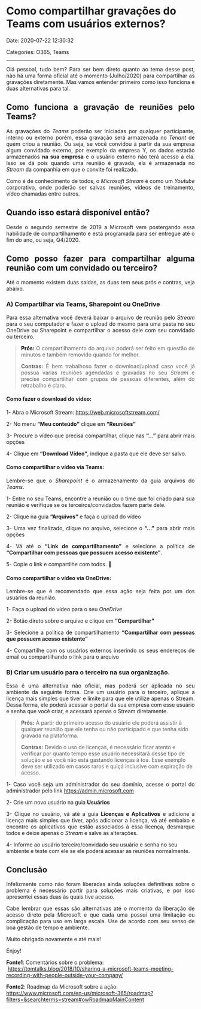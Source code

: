 # Como compartilhar gravações do Teams com usuários externos?

Date: 2020-07-22 12:30:32

Categories: O365, Teams

---

<p style="text-align: justify;">Olá pessoal, tudo bem? Para ser bem direto quanto ao tema desse post, não há uma forma oficial até o momento (Julho/2020) para compartilhar as gravações diretamente. Mas vamos entender primeiro como isso funciona e duas alternativas para tal.</p>
<h2 style="text-align: justify;">Como funciona a gravação de reuniões pelo Teams?</h2>
<p style="text-align: justify;">As gravações do <em>Teams</em> poderão ser iniciadas por qualquer participante, interno ou externo porém, essa gravação será armazenada no <em>Tenant</em> de quem criou a reunião. Ou seja, se você convidou à partir da sua empresa algum convidado externo, por exemplo da empresa Y, os dados estarão armazenados <strong>na sua empresa</strong> e o usuário externo não terá acesso à ela. Isso se dá pois quando uma reunião é gravada, ela é armazenada no <em>Stream</em> da companhia em que o convite foi realizado.</p>
<p style="text-align: justify;">Como é de conhecimento de todos, o <em>Microsoft Stream</em> é como um <em>Youtube</em> corporativo, onde poderão ser salvas reuniões, vídeos de treinamento, vídeo chamadas entre outros.</p>
<h2 style="text-align: justify;">Quando isso estará disponível então?</h2>
<p style="text-align: justify;">Desde o segundo semestre de 2019 a Microsoft vem postergando essa habilidade de compartilhamento e está programada para ser entregue até o fim do ano, ou seja, Q4/2020.</p>
<h2 style="text-align: justify;">Como posso fazer para compartilhar alguma reunião com um convidado ou terceiro?</h2>
<p style="text-align: justify;">Até o momento existem duas saídas, as duas tem seus prós e contras, veja abaixo.</p>
<h3 style="text-align: justify;">A) Compartilhar via Teams, Sharepoint ou OneDrive</h3>
<p style="text-align: justify;">Para essa alternativa você deverá baixar o arquivo de reunião pelo <em>Stream</em> para o seu computador e fazer o upload do mesmo para uma pasta no seu OneDrive ou Sharepoint e compartilhar o acesso dele com seu convidado ou terceiro.</p>
<blockquote>
<p style="text-align: justify;"><span style="color: #000000;"><strong>Prós:</strong></span> O compartilhamento do arquivo poderá ser feito em questão de minutos e também removido quando for melhor.</p>
<p style="text-align: justify;"><strong>Contras:</strong> É bem trabalhoso fazer o download/upload caso você já possua várias reuniões agendadas e gravadas no seu <em>Stream</em> e precise compartilhar com grupos de pessoas diferentes, além do retrabalho é claro.</p>
</blockquote>
<h4 style="text-align: justify;">Como fazer o download do vídeo:</h4>
<p style="text-align: justify;">1- Abra o Microsoft Stream: <a href="https://web.microsoftstream.com/">https://web.microsoftstream.com/</a></p>
<p style="text-align: justify;">2- No menu <strong>&#8220;Meu conteúdo&#8221;</strong> clique em <strong>&#8220;Reuniões&#8221;</strong></p>
<p style="text-align: justify;">3- Procure o vídeo que precisa compartilhar, clique nas <strong>&#8220;&#8230;&#8221;</strong> para abrir mais opções</p>
<p style="text-align: justify;">4- Clique em <strong>&#8220;Download Vídeo&#8221;</strong>, indique a pasta que ele deve ser salvo.</p>
<h4 style="text-align: justify;">Como compartilhar o vídeo via Teams:</h4>
<p style="text-align: justify;">Lembre-se que o <em>Sharepoint</em> é o armazenamento da guia arquivos do <em>Teams. </em></p>
<p style="text-align: justify;">1- Entre no seu Teams, encontre a reunião ou o time que foi criado para sua reunião e verifique se os terceiros/convidados fazem parte dele.</p>
<p style="text-align: justify;">2- Clique na guia <strong>&#8220;Arquivos&#8221;</strong> e faça o upload do vídeo</p>
<p style="text-align: justify;">3- Uma vez finalizado, clique no arquivo, selecione o <strong>&#8220;&#8230;&#8221;</strong> para abrir mais opções</p>
<p style="text-align: justify;">4- Vá até o <strong>&#8220;Link de compartilhamento&#8221;</strong> e selecione a política de <strong>&#8220;Compartilhar com pessoas que possuem acesso existente&#8221;</strong>.</p>
<p style="text-align: justify;">5- Copie o link e compartilhe com todos. 🙂</p>
<h4 style="text-align: justify;">Como compartilhar o vídeo via OneDrive:</h4>
<p style="text-align: justify;">Lembre-se que é recomendado que essa ação seja feita por um dos usuários da reunião.</p>
<p style="text-align: justify;">1- Faça o upload do vídeo para o seu <em>OneDrive</em></p>
<p style="text-align: justify;">2- Botão direto sobre o arquivo e clique em <strong>&#8220;Compartilhar&#8221;</strong></p>
<p style="text-align: justify;">3- Selecione a política de compartilhamento <strong>&#8220;Compartilhar com pessoas que possuem acesso existente&#8221;</strong></p>
<p style="text-align: justify;">4- Compartilhe com os usuários externos inserindo os seus endereços de email ou compartilhando o link para o arquivo</p>
<h3 style="text-align: justify;">B) Criar um usuário para o terceiro na sua organização.</h3>
<p style="text-align: justify;">Essa é uma alternativa não oficial, mas poderá ser aplicada no seu ambiente da seguinte forma. Crie um usuário para o terceiro, aplique a licença mais simples que tiver e limite para que ele utilize apenas o Stream. Dessa forma, ele poderá acessar o portal da sua empresa com esse usuário e senha que você criar, e acessará apenas o Stream diretamente.</p>
<blockquote><p><strong>Prós:</strong> À partir do primeiro acesso do usuário ele poderá assistir à qualquer reunião que ele tenha ou não participado e que tenha sido gravada na plataforma.</p>
<p><strong>Contras:</strong> Devido o uso de licenças, é necessário ficar atento e verificar por quanto tempo esse usuário necessitará desse tipo de solução e se você não está gastando licenças à toa. Esse exemplo deve ser utilizado em casos raros e quiçá inclusive com expiração de acesso.</p></blockquote>
<p style="text-align: justify;">1- Caso você seja um administrador do seu domínio, acesse o portal do administrador pelo link <a href="https://admin.microsoft.com">https://admin.microsoft.com</a></p>
<p style="text-align: justify;">2- Crie um novo usuário na guia <strong>Usuários</strong></p>
<p style="text-align: justify;">3- Clique no usuário, vá até a guia <strong>Licenças e Aplicativos</strong> e adicione a licença mais simples que tiver, após adicionar a licença, vá até embaixo e encontre os aplicativos que estão associados à essa licença, desmarque todos e deixe apenas o <em>Stream</em> e salve as alterações.</p>
<p>4- Informe ao usuário terceiro/convidado seu usuário e senha no seu ambiente e teste com ele se ele poderá acessar as reuniões normalmente.</p>
<h2>Conclusão</h2>
<p style="text-align: justify;">Infelizmente como não foram liberadas ainda soluções definitivas sobre o problema é necessário partir para soluções mais criativas, e por isso apresentei essas duas às quais tive acesso.</p>
<p style="text-align: justify;">Cabe lembrar que essas são alternativas até o momento da liberação de acesso direto pela Microsoft e que cada uma possui uma limitação ou complicação para uso em larga escala. Use de acordo com seu senso de boa gestão de tempo e ambiente.</p>
<p style="text-align: justify;">Muito obrigado novamente e até mais!</p>
<p>Enjoy!</p>
<p><strong>Fonte1</strong>: Comentários sobre o problema:  <a href="https://tomtalks.blog/2018/10/sharing-a-microsoft-teams-meeting-recording-with-people-outside-your-company/">https://tomtalks.blog/2018/10/sharing-a-microsoft-teams-meeting-recording-with-people-outside-your-company/</a></p>
<p><strong>Fonte2</strong>: Roadmap da Microsoft sobre a ação: <a href="https://www.microsoft.com/en-us/microsoft-365/roadmap?filters=&amp;searchterms=stream#owRoadmapMainContent">https://www.microsoft.com/en-us/microsoft-365/roadmap?filters=&amp;searchterms=stream#owRoadmapMainContent</a></p>
